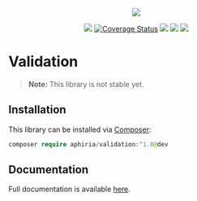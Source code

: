 <p align="center"><a href="https://www.aphiria.com" target="_blank" title="Aphiria"><img src="https://www.aphiria.com/images/aphiria-logo.svg"></a></p>

<p align="center">
<a href="https://github.com/aphiria/validation/actions"><img src="https://github.com/aphiria/validation/workflows/ci/badge.svg"></a>
<a href='https://coveralls.io/github/aphiria/validation?branch=0.x'><img src='https://coveralls.io/repos/github/aphiria/validation/badge.svg?branch=0.x' alt='Coverage Status' /></a>
<a href="https://packagist.org/packages/aphiria/validation"><img src="https://poser.pugx.org/aphiria/validation/v/stable.svg"></a>
<a href="https://packagist.org/packages/aphiria/validation"><img src="https://poser.pugx.org/aphiria/validation/v/unstable.svg"></a>
<a href="https://packagist.org/packages/aphiria/validation"><img src="https://poser.pugx.org/aphiria/validation/license.svg"></a>
</p>

# Validation

> **Note:** This library is not stable yet.

## Installation

This library can be installed via [Composer](https://getcomposer.org/download/):

```php
composer require aphiria/validation:^1.0@dev
```

## Documentation

Full documentation is available <a href="https://www.aphiria.com/docs/0.x/validation.html" target="_blank">here</a>.
